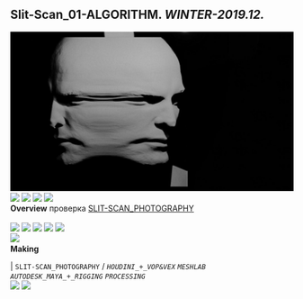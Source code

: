 
## Slit-Scan_01-ALGORITHM. _WINTER-2019.12._

![Slit-Scan_01-ALGORITHM](/100.jpg)
<a href="https://ewwgene.github.io/Slit-Scan_01-ALGORITHM/110.jpg"><img src="https://ewwgene.github.io/Slit-Scan_01-ALGORITHM/110.jpg" height="100"></a> <a href="https://ewwgene.github.io/Slit-Scan_01-ALGORITHM/111.jpg"><img src="https://ewwgene.github.io/Slit-Scan_01-ALGORITHM/111.jpg" height="100"></a> <a href="https://ewwgene.github.io/Slit-Scan_01-ALGORITHM/113.jpg"><img src="https://ewwgene.github.io/Slit-Scan_01-ALGORITHM/113.jpg" height="100"></a> <a href="https://ewwgene.github.io/Slit-Scan_01-ALGORITHM/115.jpg"><img src="https://ewwgene.github.io/Slit-Scan_01-ALGORITHM/115.jpg" height="100"></a> 
<br>
**Overview**
 проверка [SLIT-SCAN_PHOTOGRAPHY](https://en.wikipedia.org/wiki/Slit-scan_photography)
<br><br>
<a href="https://ewwgene.github.io/Slit-Scan_01-ALGORITHM/Making/303.jpg"><img src="https://ewwgene.github.io/Slit-Scan_01-ALGORITHM/Making/303.jpg" height="100"></a> <a href="https://ewwgene.github.io/Slit-Scan_01-ALGORITHM/Making/305.jpg"><img src="https://ewwgene.github.io/Slit-Scan_01-ALGORITHM/Making/305.jpg" height="100"></a> <a href="https://ewwgene.github.io/Slit-Scan_01-ALGORITHM/Making/306.jpg"><img src="https://ewwgene.github.io/Slit-Scan_01-ALGORITHM/Making/306.jpg" height="100"></a> <a href="https://ewwgene.github.io/Slit-Scan_01-ALGORITHM/Making/307.jpg"><img src="https://ewwgene.github.io/Slit-Scan_01-ALGORITHM/Making/307.jpg" height="100"></a> <a href="https://ewwgene.github.io/Slit-Scan_01-ALGORITHM/Making/309.jpg"><img src="https://ewwgene.github.io/Slit-Scan_01-ALGORITHM/Making/309.jpg" height="100"></a> <br><a href="https://ewwgene.github.io/Slit-Scan_01-ALGORITHM/Making/400h250.gif"><img src="https://ewwgene.github.io/Slit-Scan_01-ALGORITHM/Making/400h250.gif" height="250"></a> <br>
**Making**

|
`SLIT-SCAN_PHOTOGRAPHY` 
/
_`HOUDINI_+_VOP&VEX`_ _`MESHLAB`_ _`AUTODESK_MAYA_+_RIGGING`_ _`PROCESSING`_ 
<br>
<a href="https://ewwgene.github.io/Slit-Scan_01-ALGORITHM/304.jpg"><img src="https://ewwgene.github.io/Slit-Scan_01-ALGORITHM/304.jpg" height="100"></a> <a href="https://ewwgene.github.io/Slit-Scan_01-ALGORITHM/305.jpg"><img src="https://ewwgene.github.io/Slit-Scan_01-ALGORITHM/305.jpg" height="100"></a> 
<br>

